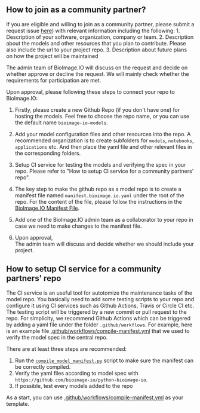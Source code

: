 
## How to join as a community partner?
If you are eligible and willing to join as a community partner, please submit a request issue [here](https://github.com/bioimage-io/bioimage-io-models/issues/27)) with relevant information including the following:
    1. Description of your software, organization, company or team.
    2. Description about the models and other resources that you plan to contribute. Please also include the url to your project repo.
    3. Description about future plans on how the project will be maintained 

The admin team of BioImage.IO will discuss on the request and decide on whether approve or decline the request. We will mainly check whether the requirements for participation are met.

Upon approval, please following these steps to connect your repo to BioImage.IO:

1. Firstly, please create a new Github Repo (if you don't have one) for hosting the models. Feel free to choose the repo name, or you can use the default name `bioimage-io-models`.
2. Add your model configuration files and other resources into the repo. A recommended organization is to create subfolders for `models`, `notebooks`, `applications` etc. And then place the yaml file and other relevant files in the corresponding folders.
3. Setup CI service for testing the models and verifying the spec in your repo. Please refer to "How to setup CI service for a community partners' repo".
3. The key step to make the github repo as a model repo is to create a manifest file named `manifest.bioimage.io.yaml` under the root of the repo. For the content of the file, please follow the instructions in the [BioImage.IO Manifest File](/community_partners/manifest-format.md).

4. Add one of the BioImage.IO admin team as a collaborator to your repo in case we need to make changes to the manifest file.

5. Upon approval,  
The admin team will discuss and decide whether we should include your project.


## How to setup CI service for a community partners' repo

The CI service is an useful tool for autotomize the maintenance tasks of the model repo. You basically need to add some testing scripts to your repo and  configure it using CI services such as Github Actions,  Travis or Circle CI etc. The testing script will be triggered by a new commit or pull request to the repo. For simplicity, we recommend Github Actions which can be triggered by adding a yaml file under the folder `.github/workflows`. For example, here is an example file [.github/workflows/compile-manifest.yml](https://github.com/deepimagej/models/blob/master/.github/workflows/compile-manifest.yml) that we used to verify the model spec in the central repo.

There are at least three steps are recommended:
 1. Run the [`compile_model_manifest.py`](https://github.com/bioimage-io/bioimage-io-models/blob/master/manifest.bioimage.io.yaml) script to make sure the manifest can be correctly compiled.
 2. Verify the yaml files according to model spec with `https://github.com/bioimage-io/python-bioimage-io`.
 3. If possible, test every models added to the repo

As a start, you can use [.github/workflows/compile-manifest.yml](https://github.com/deepimagej/models/blob/master/.github/workflows/compile-manifest.yml) as your template.